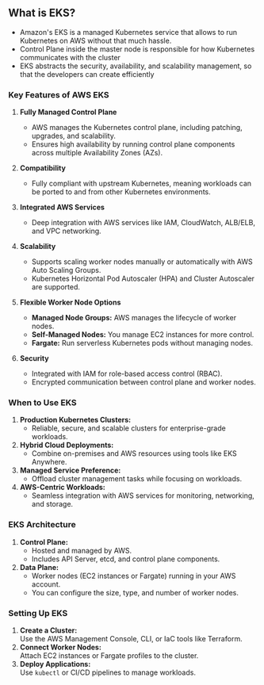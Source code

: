 ## What is EKS?

- Amazon's EKS is a managed Kubernetes service that allows to run Kubernetes on AWS without that much hassle. 
- Control Plane inside the master node is responsible for how Kubernetes communicates with the cluster
- EKS abstracts the security, availability, and scalability management, so that the developers can create efficiently

### **Key Features of AWS EKS**

1. **Fully Managed Control Plane**
    
    - AWS manages the Kubernetes control plane, including patching, upgrades, and scalability.
    - Ensures high availability by running control plane components across multiple Availability Zones (AZs).
2. **Compatibility**
    
    - Fully compliant with upstream Kubernetes, meaning workloads can be ported to and from other Kubernetes environments.
3. **Integrated AWS Services**
    
    - Deep integration with AWS services like IAM, CloudWatch, ALB/ELB, and VPC networking.
4. **Scalability**
    
    - Supports scaling worker nodes manually or automatically with AWS Auto Scaling Groups.
    - Kubernetes Horizontal Pod Autoscaler (HPA) and Cluster Autoscaler are supported.
5. **Flexible Worker Node Options**
    
    - **Managed Node Groups:** AWS manages the lifecycle of worker nodes.
    - **Self-Managed Nodes:** You manage EC2 instances for more control.
    - **Fargate:** Run serverless Kubernetes pods without managing nodes.
6. **Security**
    
    - Integrated with IAM for role-based access control (RBAC).
    - Encrypted communication between control plane and worker nodes.


### **When to Use EKS**

1. **Production Kubernetes Clusters:**
    - Reliable, secure, and scalable clusters for enterprise-grade workloads.
2. **Hybrid Cloud Deployments:**
    - Combine on-premises and AWS resources using tools like EKS Anywhere.
3. **Managed Service Preference:**
    - Offload cluster management tasks while focusing on workloads.
4. **AWS-Centric Workloads:**
    - Seamless integration with AWS services for monitoring, networking, and storage.


### **EKS Architecture**

1. **Control Plane:**
    - Hosted and managed by AWS.
    - Includes API Server, etcd, and control plane components.
2. **Data Plane:**
    - Worker nodes (EC2 instances or Fargate) running in your AWS account.
    - You can configure the size, type, and number of worker nodes.


### **Setting Up EKS**

1. **Create a Cluster:**  
    Use the AWS Management Console, CLI, or IaC tools like Terraform.
2. **Connect Worker Nodes:**  
    Attach EC2 instances or Fargate profiles to the cluster.
3. **Deploy Applications:**  
    Use `kubectl` or CI/CD pipelines to manage workloads.

